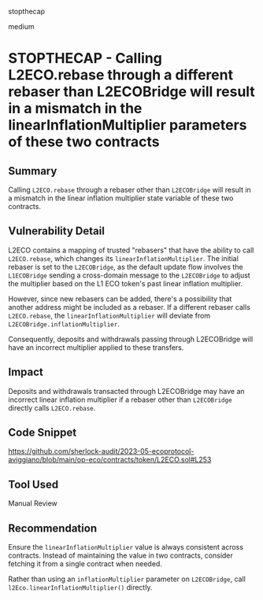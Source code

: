 stopthecap

medium

# STOPTHECAP - Calling L2ECO.rebase through a different rebaser than L2ECOBridge will result in a mismatch in the linearInflationMultiplier parameters of these two contracts

## Summary

Calling `L2ECO.rebase` through a rebaser other than `L2ECOBridge` will result in a mismatch in the linear inflation multiplier state variable of these two contracts.

## Vulnerability Detail

L2ECO contains a mapping of trusted "rebasers" that have the ability to call `L2ECO.rebase`, which changes its `linearInflationMultiplier`. The initial rebaser is set to the `L2ECOBridge`, as the default update flow involves the `L1ECOBridge` sending a cross-domain message to the `L2ECOBridge` to adjust the multiplier based on the L1 ECO token's past linear inflation multiplier.

However, since new rebasers can be added, there's a possibility that another address might be included as a rebaser. If a different rebaser calls `L2ECO.rebase`, the `linearInflationMultiplier` will deviate from `L2ECOBridge.inflationMultiplier`.

Consequently, deposits and withdrawals passing through L2ECOBridge will have an incorrect multiplier applied to these transfers.

## Impact

Deposits and withdrawals transacted through L2ECOBridge may have an incorrect linear inflation multiplier if a rebaser other than `L2ECOBridge` directly calls `L2ECO.rebase`.

## Code Snippet

https://github.com/sherlock-audit/2023-05-ecoprotocol-aviggiano/blob/main/op-eco/contracts/token/L2ECO.sol#L253

## Tool Used

Manual Review

## Recommendation

Ensure the `linearInflationMultiplier` value is always consistent across contracts. Instead of maintaining the value in two contracts, consider fetching it from a single contract when needed.

Rather than using an `inflationMultiplier` parameter on `L2ECOBridge`, call `l2Eco.linearInflationMultiplier()` directly.